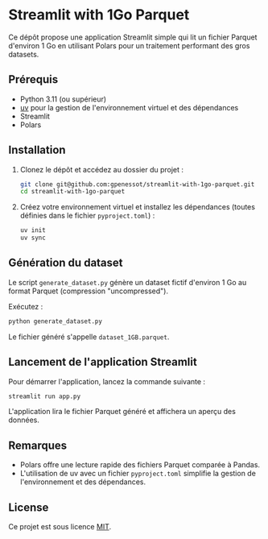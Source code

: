 # Streamlit with 1Go Parquet

Ce dépôt propose une application Streamlit simple qui lit un fichier Parquet d'environ 1 Go en utilisant Polars pour un traitement performant des gros datasets.

## Prérequis

- Python 3.11 (ou supérieur)
- [uv](https://github.com/pdm-project/uv) pour la gestion de l'environnement virtuel et des dépendances
- Streamlit
- Polars

## Installation

1. Clonez le dépôt et accédez au dossier du projet :
   ```bash
   git clone git@github.com:gpenessot/streamlit-with-1go-parquet.git
   cd streamlit-with-1go-parquet
   ```

2. Créez votre environnement virtuel et installez les dépendances (toutes définies dans le fichier `pyproject.toml`) :
   ```bash
   uv init
   uv sync
   ```

## Génération du dataset

Le script `generate_dataset.py` génère un dataset fictif d'environ 1 Go au format Parquet (compression "uncompressed").

Exécutez :
```bash
python generate_dataset.py
```
Le fichier généré s'appelle `dataset_1GB.parquet`.

## Lancement de l'application Streamlit

Pour démarrer l'application, lancez la commande suivante :
```bash
streamlit run app.py
```
L'application lira le fichier Parquet généré et affichera un aperçu des données.

## Remarques

- Polars offre une lecture rapide des fichiers Parquet comparée à Pandas.
- L'utilisation de uv avec un fichier `pyproject.toml` simplifie la gestion de l'environnement et des dépendances.

## License

Ce projet est sous licence [MIT](LICENSE).
